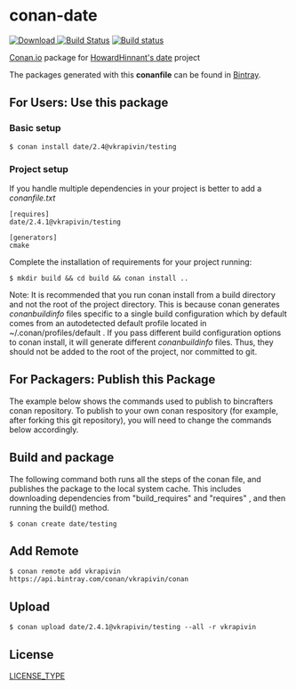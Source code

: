 # conan-date

[ ![Download](https://api.bintray.com/packages/vkrapivin/conan/date%3Avkrapivin/images/download.svg?version=2.4.1%3Atesting) ](https://bintray.com/vkrapivin/conan/date%3Avkrapivin/2.4.1%3Atesting/link)
[![Build Status](https://travis-ci.org/StiventoUser/conan-date.svg?branch=testing%2F2.4)](https://travis-ci.org/StiventoUser/conan-date)
[![Build status](https://ci.appveyor.com/api/projects/status/nqjr5e8s4f3h9oag?svg=true)](https://ci.appveyor.com/project/StiventoUser/conan-date)

[Conan.io](https://conan.io) package for [HowardHinnant's date](https://github.com/HowardHinnant/date) project
 
The packages generated with this **conanfile** can be found in [Bintray](https://bintray.com/vkrapivin/conan/date%3Avkrapivin).

## For Users: Use this package

### Basic setup

    $ conan install date/2.4@vkrapivin/testing

### Project setup

If you handle multiple dependencies in your project is better to add a *conanfile.txt*

    [requires]
    date/2.4.1@vkrapivin/testing

    [generators]
    cmake

Complete the installation of requirements for your project running:

    $ mkdir build && cd build && conan install ..

Note: It is recommended that you run conan install from a build directory and not the root of the project directory.  This is because conan generates *conanbuildinfo* files specific to a single build configuration which by default comes from an autodetected default profile located in ~/.conan/profiles/default .  If you pass different build configuration options to conan install, it will generate different *conanbuildinfo* files.  Thus, they should not be added to the root of the project, nor committed to git.

## For Packagers: Publish this Package

The example below shows the commands used to publish to bincrafters conan repository. To publish to your own conan respository (for example, after forking this git repository), you will need to change the commands below accordingly.

## Build and package

The following command both runs all the steps of the conan file, and publishes the package to the local system cache.  This includes downloading dependencies from "build_requires" and "requires" , and then running the build() method.

    $ conan create date/testing

## Add Remote

    $ conan remote add vkrapivin https://api.bintray.com/conan/vkrapivin/conan 

## Upload

    $ conan upload date/2.4.1@vkrapivin/testing --all -r vkrapivin

## License
[LICENSE_TYPE](LICENSE)
